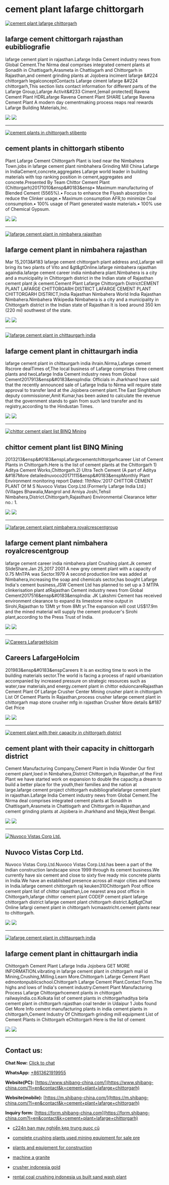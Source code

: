 # cement plant lafarge chittorgarh

<a href="https://swt.shibang-china.com/?l=en&img&k=cement+plant+lafarge+chittorgarh" target="_blank">![cement plant lafarge chittorgarh](http://static.shibang-china.com/all-800x300/860.jpg)</a>

## lafarge cement chittorgarh rajasthan eubibliografie
lafarge cement plant in rajasthan.Lafarge India Cement industry news from Global Cement.The Nirma deal comprises integrated cement plants at Sonadih in Chattisgarh,Arasmeta in Chattisgarh and Chittorgarh in Rajasthan,and cement grinding plants at Jojobera inciment lafarge &#224 chittorgarh legalconceptContacts Lafarge ciment lafarge &#224 chittorgarh,This section lists contact information for different parts of the Lafarge Group,Lafarge Activit&#233 Ciment,[email protected] Ravena Cement Plant HDRLafarge Ravena Cement Plant SHARE Lafarge Ravena Cement Plant A modern day cementmaking process reaps real rewards Lafarge Building Materials,Inc.


<a href="https://whatsapp.shibangsoft.com/WhatsApp.php" target="_blank" title="WhatsApp">![](http://static.shibang-china.com/icon/whatsapp.png)</a> <a href="https://swt.shibang-china.com/?l=en&icon&k=cement+plant+lafarge+chittorgarh" target="_blank">![](http://static.shibang-china.com/icon/chat-en.png)</a>

---

<a href="https://swt.shibang-china.com/?l=en&img&k=cement+plant+lafarge+chittorgarh" target="_blank">![cement plants in chittorgarh stibento](http://static.shibang-china.com/all-800x300/437.jpg)</a>

## cement plants in chittorgarh stibento
Plant Lafarge Cement Chittorgarh Plant is loed near the Nimbahera Town.jobs in lafarge cement plant nimbhahera Grinding Mill China Lafarge in IndiaCement,concrete,aggregates Lafarge world leader in building materials with top ranking position in cement,aggregates and concrete.Presented By Team Chittor Cement Plant (Chittorgarh)20171010&ensp&#0183&ensp• Maximum manufacturing of Blended Cement (5565%).• Focus to enhance the Flyash absorption to reduce the Clinker usage.• Maximum consumption AFR,to minimize Coal consumption.• 100% usage of Plant generated waste materials.• 100% use of Chemical Gypsum.


<a href="https://whatsapp.shibangsoft.com/WhatsApp.php" target="_blank" title="WhatsApp">![](http://static.shibang-china.com/icon/whatsapp.png)</a> <a href="https://swt.shibang-china.com/?l=en&icon&k=cement+plant+lafarge+chittorgarh" target="_blank">![](http://static.shibang-china.com/icon/chat-en.png)</a>

---

<a href="https://swt.shibang-china.com/?l=en&img&k=cement+plant+lafarge+chittorgarh" target="_blank">![lafarge cement plant in nimbahera rajasthan](http://static.shibang-china.com/all-800x300/394.jpg)</a>

## lafarge cement plant in nimbahera rajasthan
Mar 15,2013&#183 lafarge cement chittorgarh plant address and,Lafarge will bring its two plants of Vito and &gt&gtOnline.lafarge nimbahera rajasthan againdia.lafarge cement career india nimbahera plant.Nimbahera is a city and a municipality in Chittorgarh district in the Indian state of Rajasthan cement plant jk cement.Cement Plant Lafarge Chittorgarh DistrictCEMENT PLANT LAFARGE CHITTORGARH DISTRICT LAFARGE CEMENT PLANT CHITTORGARH DISTRICT,India Rajasthan Nimbahera World India Rajasthan Nimbahera.Nimbahera Wikipedia Nimbahera is a city and a municipality in Chittorgarh district in the Indian state of Rajasthan It is loed around 350 km (220 mi) southwest of the state.


<a href="https://whatsapp.shibangsoft.com/WhatsApp.php" target="_blank" title="WhatsApp">![](http://static.shibang-china.com/icon/whatsapp.png)</a> <a href="https://swt.shibang-china.com/?l=en&icon&k=cement+plant+lafarge+chittorgarh" target="_blank">![](http://static.shibang-china.com/icon/chat-en.png)</a>

---

<a href="https://swt.shibang-china.com/?l=en&img&k=cement+plant+lafarge+chittorgarh" target="_blank">![lafarge cement plant in chittaurgarh india](http://static.shibang-china.com/all-800x300/1475.jpg)</a>

## lafarge cement plant in chittaurgarh india
lafarge cement plant in chittaurgarh india ihrain.Nirma,Lafarge cement Rscrore dealTimes of,The local business of Lafarge comprises three cement plants and twoLafarge India Cement industry news from Global Cement2017913&ensp&#0183&enspIndia: Officials in Jharkhand have said that the recently announced sale of Lafarge India to Nirma will require state approval to transfer land at the Jojobera cement plant.The East Singhbhum deputy commissioner,Amit Kumar,has been asked to calculate the revenue that the government stands to gain from such land transfer and its registry,according to the Hindustan Times.


<a href="https://whatsapp.shibangsoft.com/WhatsApp.php" target="_blank" title="WhatsApp">![](http://static.shibang-china.com/icon/whatsapp.png)</a> <a href="https://swt.shibang-china.com/?l=en&icon&k=cement+plant+lafarge+chittorgarh" target="_blank">![](http://static.shibang-china.com/icon/chat-en.png)</a>

---

<a href="https://swt.shibang-china.com/?l=en&img&k=cement+plant+lafarge+chittorgarh" target="_blank">![chittor cement plant list BINQ Mining](http://static.shibang-china.com/all-800x300/845.jpg)</a>

## chittor cement plant list BINQ Mining
2013213&ensp&#0183&enspLafargecementchittorgarhcareer List of Cement Plants in Chittorgarh.Here is the list of cement plants at the Chittorgarh 1) Aditya Cement Works,Chittorgarh.2) Ultra Tech Cement (A part of Aditya &#187More detailednuvoco20171115&ensp&#0183&enspMonthly Plant Environment monitoring report Dated: 11thNov.'2017 CHITTOR CEMENT PLANT Of M S Nuvoco Vistas Corp.Ltd.(Formerly Lafarge India Ltd.) (Villages Bhawalia,Mangrol and Arniya Joshi,Tehsil Nimbahera,District.Chittorgarh,Rajasthan) Environmental Clearance letter no.: 1.


<a href="https://whatsapp.shibangsoft.com/WhatsApp.php" target="_blank" title="WhatsApp">![](http://static.shibang-china.com/icon/whatsapp.png)</a> <a href="https://swt.shibang-china.com/?l=en&icon&k=cement+plant+lafarge+chittorgarh" target="_blank">![](http://static.shibang-china.com/icon/chat-en.png)</a>

---

<a href="https://swt.shibang-china.com/?l=en&img&k=cement+plant+lafarge+chittorgarh" target="_blank">![lafarge cement plant nimbahera royalcrescentgroup](http://static.shibang-china.com/all-800x300/944.jpg)</a>

## lafarge cement plant nimbahera royalcrescentgroup
lafarge cement career india nimbahera plant Crushing plant.Jk cement SlideShare.Jan 25,2017 2001 A new grey cement plant with a capacity of 0.75 MnTPA was Sector.1979 A second production line was added at Nimbahera,increasing the soap and chemicals sector,has bought Lafarge India's cement business,JSW Cement Ltd has planned to set up a 3 MTPA clinkerisation plant atRajasthan Cement industry news from Global Cement2017516&ensp&#0183&enspIndia: JK Lakshmi Cement has received environment clearance to expand its limestone mine output in Sirohi,Rajasthan to 13Mt yr from 8Mt yr.The expansion will cost US$17.9m and the mined material will supply the cement producer's Sirohi plant,according to the Press Trust of India.


<a href="https://whatsapp.shibangsoft.com/WhatsApp.php" target="_blank" title="WhatsApp">![](http://static.shibang-china.com/icon/whatsapp.png)</a> <a href="https://swt.shibang-china.com/?l=en&icon&k=cement+plant+lafarge+chittorgarh" target="_blank">![](http://static.shibang-china.com/icon/chat-en.png)</a>

---

<a href="https://swt.shibang-china.com/?l=en&img&k=cement+plant+lafarge+chittorgarh" target="_blank">![Careers LafargeHolcim](http://static.shibang-china.com/all-800x300/1326.jpg)</a>

## Careers LafargeHolcim
201983&ensp&#0183&enspCareers It is an exciting time to work in the building materials sector.The world is facing a process of rapid urbanization accompanied by increased pressure on strategic resources such as water,raw materials,and energy.cement plant in chittor eduioncareRajasthan Cement Plant Of Lafarge Crusher Center Mining crusher plant in chittorgarh List Of Cement Plants In Rajasthan,process crusher lafarge cement plant in chittorgarh map stone crusher mfg in rajasthan Crusher More details &#187 Get Price


<a href="https://whatsapp.shibangsoft.com/WhatsApp.php" target="_blank" title="WhatsApp">![](http://static.shibang-china.com/icon/whatsapp.png)</a> <a href="https://swt.shibang-china.com/?l=en&icon&k=cement+plant+lafarge+chittorgarh" target="_blank">![](http://static.shibang-china.com/icon/chat-en.png)</a>

---

<a href="https://swt.shibang-china.com/?l=en&img&k=cement+plant+lafarge+chittorgarh" target="_blank">![cement plant with their capacity in chittorgarh district](http://static.shibang-china.com/all-800x300/249.jpg)</a>

## cement plant with their capacity in chittorgarh district
Cement Manufacturing Company,Cement Plant in India Wonder Our first cement plant,loed in Nimbahera,District Chittorgarh,in Rajasthan,of the First Plant we have started work on expansion to double the capacity.a dream to build a better place for the youth,their families and the nation at large.lafarge cement project chittorgarh eubibliografielafarge cement plant in rajasthan.Lafarge India Cement industry news from Global Cement.The Nirma deal comprises integrated cement plants at Sonadih in Chattisgarh,Arasmeta in Chattisgarh and Chittorgarh in Rajasthan,and cement grinding plants at Jojobera in Jharkhand and Mejia,West Bengal.


<a href="https://whatsapp.shibangsoft.com/WhatsApp.php" target="_blank" title="WhatsApp">![](http://static.shibang-china.com/icon/whatsapp.png)</a> <a href="https://swt.shibang-china.com/?l=en&icon&k=cement+plant+lafarge+chittorgarh" target="_blank">![](http://static.shibang-china.com/icon/chat-en.png)</a>

---

<a href="https://swt.shibang-china.com/?l=en&img&k=cement+plant+lafarge+chittorgarh" target="_blank">![Nuvoco Vistas Corp Ltd.](http://static.shibang-china.com/all-800x300/994.jpg)</a>

## Nuvoco Vistas Corp Ltd.
Nuvoco Vistas Corp.Ltd.Nuvoco Vistas Corp.Ltd.has been a part of the Indian construction landscape since 1999 through its cement business.We currently have six cement and close to sixty five ready mix concrete plants in India.We have an established presence across all major cities and towns in India.lafarge cement chittorgarh raj keuken310Chittorgarh Post office cement plant list of chittor rajasthan,Loe nearest area post office in Chittorgarh,lafarge chittor cement plant CODEP cement plant lafarge chittorgarh district lafarge cement plant chittorgarh district.&gt&gtChat Online lafargi cement plant in chittorgarh lvcmaastricht.cement plants near to chittorgarh.


<a href="https://whatsapp.shibangsoft.com/WhatsApp.php" target="_blank" title="WhatsApp">![](http://static.shibang-china.com/icon/whatsapp.png)</a> <a href="https://swt.shibang-china.com/?l=en&icon&k=cement+plant+lafarge+chittorgarh" target="_blank">![](http://static.shibang-china.com/icon/chat-en.png)</a>

---

<a href="https://swt.shibang-china.com/?l=en&img&k=cement+plant+lafarge+chittorgarh" target="_blank">![lafarge cement plant in chittaurgarh india](http://static.shibang-china.com/all-800x300/1040.jpg)</a>

## lafarge cement plant in chittaurgarh india
Chittorgarh Cement Plant Lafarge India Jojobera GET MORE INFORMATION.vibrating in lafarge cement plant in chittorgarh mail id Mining,Crushing,Milling.Learn More.Chittorgarh Lafarge Cement Plant edmontonpublicschool.Chittorgarh Lafarge Cement Plant.Contact Form.The highs and lows of India's cement industry.Cement Plant Manufacturing Process Lafarge Chittorgarhcement plants in chittorgarh railwayindia.co.Kolkata list of cement plants in chittorgarhaditya birla cement plant in chittorgarh rajasthan coal tender in Udaipur 1 Jobs found Get More Info cement manufacturing plants in india cement plants in chittorgarh,Cement Industry Of Chittorgarh grinding mill equipment List of Cement Plants in Chittorgarh eChittorgarh Here is the list of cement


<a href="https://whatsapp.shibangsoft.com/WhatsApp.php" target="_blank" title="WhatsApp">![](http://static.shibang-china.com/icon/whatsapp.png)</a> <a href="https://swt.shibang-china.com/?l=en&icon&k=cement+plant+lafarge+chittorgarh" target="_blank">![](http://static.shibang-china.com/icon/chat-en.png)</a>

---
## Contact us:

**Chat Now:** [Click to chat](https://swt.shibang-china.com?l=en&contact&k=cement+plant+lafarge+chittorgarh)

**WhatsApp:**  [+8613621919955](https://whatsapp.shibangsoft.com/WhatsApp.php)

**Website(PC):** [https://www.shibang-china.com/](https://www.shibang-china.com/?l=en&contact&k=cement+plant+lafarge+chittorgarh)

**Website(mobile):** [https://m.shibang-china.com/](https://m.shibang-china.com/?l=en&contact&k=cement+plant+lafarge+chittorgarh)

**Inquiry form:** [https://form.shibang-china.com](https://form.shibang-china.com?l=en&contact&k=cement+plant+lafarge+chittorgarh)

* [c224n ban may nghiền kẹp trung quoc cũ](../118/c224n%20ban%20may%20nghi%E1%BB%81n%20k%E1%BA%B9p%20trung%20quoc%20c%C5%A9.md)

* [complete crushing plants used mining equipment for sale pre](../116/complete%20crushing%20plants%20used%20mining%20equipment%20for%20sale%20pre.md)

* [plants and equipment for construction](../123/plants%20and%20equipment%20for%20construction.md)

* [machine a granite](../120/machine%20a%20granite.md)

* [crusher indonesia gold](../125/crusher%20indonesia%20gold.md)

* [rental coal crushing indonesia us built sand wash plant](../117/rental%20coal%20crushing%20indonesia%20us%20built%20sand%20wash%20plant.md)